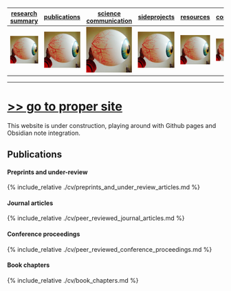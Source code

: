 | [research summary](https://www.katestorrs.com) | [publications](https://www.katestorrs.com) | [science communication](https://www.katestorrs.com) | [sideprojects](https://www.katestorrs.com) | [resources](https://www.katestorrs.com) | [contact](https://www.katestorrs.com) |
| :---------------------: | :---------------------: | :---------------------: | :---------------------: | :---------------------: | :---------------------: |
| ![](./img/eyeball.jpg) | ![](./img/eyeball.jpg) | ![](./img/eyeball.jpg) | ![](./img/eyeball.jpg) | ![](./img/eyeball.jpg) | ![](./img/eyeball.jpg) |

---

# [>> go to proper site](https://www.katestorrs.com)
This website is under construction, playing around with Github pages and Obsidian note integration.

## Publications
#### Preprints and under-review
{% include_relative ./cv/preprints_and_under_review_articles.md %}

#### Journal articles
{% include_relative ./cv/peer_reviewed_journal_articles.md %}

#### Conference proceedings
{% include_relative ./cv/peer_reviewed_conference_proceedings.md %}

#### Book chapters
{% include_relative ./cv/book_chapters.md %}
